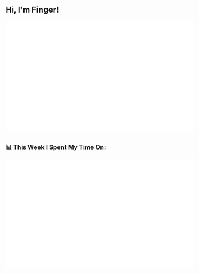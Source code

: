 <h2> Hi, I'm Finger!</h2>

<img align="right" src="https://raw.githubusercontent.com/spianmo/github-stats/master/generated/overview.svg#gh-light-mode-only">

<!-- <img align="right" height="160em" src="https://github-readme-stats-eight-theta.vercel.app/api/top-langs/?username=spianmo&layout=compact&langs_count=8&theme=algolia"/>	 -->
	
```go
package main

type Me struct {
	Name   string
	Job    string
	Code   string
	Skills string
}

func main() {
	me := &Me{
		Name:   "Finger",
		Job:    "Client-side Engineer",
		Code:   "Java, Kotlin, C#, Rust and C++ and Others",
		Skills: "Android, Security, Cross-platform client, NLP, CV, ASR ^o^",
	}
	_ = me
}
```


<h3>📊 This Week I Spent My Time On:</h3>
<img align='right' src="https://raw.githubusercontent.com/spianmo/github-stats/master/generated/languages.svg#gh-light-mode-only">

<!--START_SECTION:waka-->

```txt
Kotlin                         16 hrs 20 mins  ██████████████▒░░░░░░░░░░   57.41 %
XML                            5 hrs 10 mins   ████▓░░░░░░░░░░░░░░░░░░░░   18.19 %
Java                           2 hrs 18 mins   ██░░░░░░░░░░░░░░░░░░░░░░░   08.13 %
C++                            2 hrs 4 mins    █▓░░░░░░░░░░░░░░░░░░░░░░░   07.32 %
ObjectiveC                     37 mins         ▓░░░░░░░░░░░░░░░░░░░░░░░░   02.18 %
```

<!--END_SECTION:waka-->
